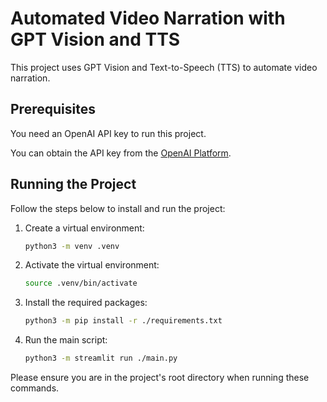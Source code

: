 # Automated Video Narration with GPT Vision and TTS

This project uses GPT Vision and Text-to-Speech (TTS) to automate video narration.

## Prerequisites

You need an OpenAI API key to run this project.

You can obtain the API key from the [OpenAI Platform](https://platform.openai.com/api-keys).

## Running the Project

Follow the steps below to install and run the project:

1. Create a virtual environment:

    ```bash
    python3 -m venv .venv
    ```

2. Activate the virtual environment:

    ```bash
    source .venv/bin/activate
    ```

3. Install the required packages:

    ```bash
    python3 -m pip install -r ./requirements.txt
    ```

4. Run the main script:

    ```bash
    python3 -m streamlit run ./main.py
    ```

Please ensure you are in the project's root directory when running these commands.
